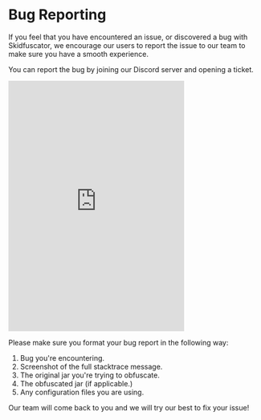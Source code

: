 # Bug Reporting

If you feel that you have encountered an issue, or discovered a bug with Skidfuscator, we encourage our users to report the issue to our team to make sure you have a smooth experience.

You can report the bug by joining our Discord server and opening a ticket. 

<iframe src="https://discord.com/widget?id=904888546609987674&theme=dark" width="350" height="500" allowtransparency="true" frameborder="0" sandbox="allow-popups allow-popups-to-escape-sandbox allow-same-origin allow-scripts"></iframe>

Please make sure you format your bug report in the following way:
1. Bug you're encountering. 
2. Screenshot of the full stacktrace message.
3. The original jar you're trying to obfuscate.
4. The obfuscated jar (if applicable.)
5. Any configuration files you are using. 

Our team will come back to you and we will try our best to fix your issue!
